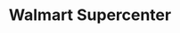 ---
title: "Walmart Supercenter"
url: /asheville/walmart-supercenter-bleachery-boulevard/
shop: supermarket
---